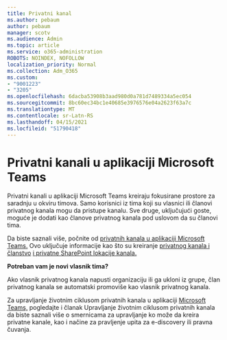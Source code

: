 ```yaml
---
title: Privatni kanal
ms.author: pebaum
author: pebaum
manager: scotv
ms.audience: Admin
ms.topic: article
ms.service: o365-administration
ROBOTS: NOINDEX, NOFOLLOW
localization_priority: Normal
ms.collection: Adm_O365
ms.custom:
- "9001223"
- "3205"
ms.openlocfilehash: 6dacba53908b3aad980d0a781d7489334a5ec054
ms.sourcegitcommit: 8bc60ec34bc1e40685e3976576e04a2623f63a7c
ms.translationtype: MT
ms.contentlocale: sr-Latn-RS
ms.lasthandoff: 04/15/2021
ms.locfileid: "51790418"
---
```

# <a name="private-channels-in-microsoft-teams"></a>Privatni kanali u aplikaciji Microsoft Teams

Privatni kanali u aplikaciji Microsoft Teams kreiraju fokusirane prostore za saradnju u okviru timova. Samo korisnici iz tima koji su vlasnici ili članovi privatnog kanala mogu da pristupe kanalu. Sve druge, uključujući goste, moguće je dodati kao članove privatnog kanala pod uslovom da su članovi tima.

Da biste saznali više, počnite od [privatnih kanala u aplikaciji Microsoft Teams.](https://docs.microsoft.com/MicrosoftTeams/private-channels) Ovo uključuje informacije kao što su kreiranje [privatnog kanala i članstvo](https://docs.microsoft.com/MicrosoftTeams/private-channels#private-channel-creation-and-membership) [i privatne SharePoint lokacije kanala.](https://docs.microsoft.com/MicrosoftTeams/private-channels#private-channel-sharepoint-sites)

**Potreban vam je novi vlasnik tima?**

Ako vlasnik privatnog kanala napusti organizaciju ili ga ukloni iz grupe, član privatnog kanala se automatski promoviše kao vlasnik privatnog kanala.

Za upravljanje životnim ciklusom privatnih kanala u aplikaciji [Microsoft Teams,](https://docs.microsoft.com/MicrosoftTeams/private-channels-life-cycle-management) pogledajte i članak Upravljanje životnim ciklusom privatnih kanala da biste saznali više o smernicama za upravljanje ko može da kreira privatne kanale, kao i načine za pravljenje upita za e-discovery ili pravna čuvanja.
